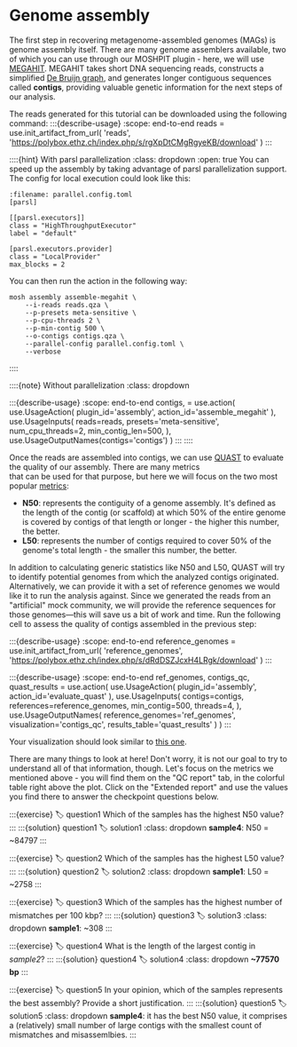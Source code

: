 # Genome assembly
The first step in recovering metagenome-assembled genomes (MAGs) is genome assembly itself. There are many genome 
assemblers available, two of which you can use through our MOSHPIT plugin - here, we will use [MEGAHIT](https://doi.org/10.1093/bioinformatics/btv033). 
MEGAHIT takes short DNA sequencing reads, constructs a simplified [De Bruijn graph](https://en.wikipedia.org/wiki/De_Bruijn_graph), and generates longer contiguous 
sequences called **contigs**, providing valuable genetic information for the next steps of our analysis.

The reads generated for this tutorial can be downloaded using the following command:
:::{describe-usage}
:scope: end-to-end
reads = use.init_artifact_from_url(
    'reads', 
    'https://polybox.ethz.ch/index.php/s/rgXpDtCMgRgyeKB/download'
)
:::

::::{hint} With parsl parallelization
:class: dropdown
:open: true
You can speed up the assembly by taking advantage of parsl parallelization support. The config for local execution could 
look like this:

```{code} bash
:filename: parallel.config.toml
[parsl]

[[parsl.executors]]
class = "HighThroughputExecutor"
label = "default"

[parsl.executors.provider]
class = "LocalProvider"
max_blocks = 2
```

You can then run the action in the following way:
```{code} bash
mosh assembly assemble-megahit \
    --i-reads reads.qza \
    --p-presets meta-sensitive \
    --p-cpu-threads 2 \
    --p-min-contig 500 \
    --o-contigs contigs.qza \
    --parallel-config parallel.config.toml \
    --verbose
```
::::

::::{note} Without parallelization
:class: dropdown

:::{describe-usage}
:scope: end-to-end
contigs, = use.action(
  use.UsageAction(
    plugin_id='assembly',
    action_id='assemble_megahit'
  ),
  use.UsageInputs(
    reads=reads, 
    presets='meta-sensitive', 
    num_cpu_threads=2, 
    min_contig_len=500,
  ),
  use.UsageOutputNames(contigs='contigs')
)
:::
::::

Once the reads are assembled into contigs, we can use [QUAST](https://doi.org/10.1093/bioinformatics/btt086) to evaluate the quality of our assembly. There are many metrics  
that can be used for that purpose, but here we will focus on the two most popular [metrics](https://en.wikipedia.org/wiki/N50,_L50,_and_related_statistics):
- **N50**: represents the contiguity of a genome assembly. It's defined as the length of the contig (or scaffold) at which 50% of the entire genome is covered by contigs of that length or longer - the higher this number, the better.
- **L50**: represents the number of contigs required to cover 50% of the genome's total length - the smaller this number, the better.

In addition to calculating generic statistics like N50 and L50, QUAST will try to identify potential genomes from which 
the analyzed contigs originated. Alternatively, we can provide it with a set of reference genomes we would like it to 
run the analysis against. Since we generated the reads from an "artificial" mock community, we will provide the 
reference sequences for those genomes—this will save us a bit of work and time. Run the following cell to assess the 
quality of contigs assembled in the previous step:

:::{describe-usage}
:scope: end-to-end
reference_genomes = use.init_artifact_from_url(
    'reference_genomes', 
    'https://polybox.ethz.ch/index.php/s/dRdDSZJcxH4LRgk/download'
)
:::

:::{describe-usage}
:scope: end-to-end
ref_genomes, contigs_qc, quast_results = use.action(
  use.UsageAction(
    plugin_id='assembly',
    action_id='evaluate_quast'
  ),
  use.UsageInputs(
    contigs=contigs,
    references=reference_genomes,
    min_contig=500,
    threads=4,
  ),
  use.UsageOutputNames(
    reference_genomes='ref_genomes',
    visualization='contigs_qc',
    results_table='quast_results'
  )
)
:::

Your visualization should look similar to [this one](https://view.qiime2.org/visualization/?src=https://raw.githubusercontent.com/bokulich-lab/moshpit-docs/main/docs/data/end-to-end/contigs.qzv).

There are many things to look at here! Don't worry, it is not our goal to try to understand all of that information, 
though. Let's focus on the metrics we mentioned above - you will find them on the "QC report" tab, in the colorful table 
right above the plot. Click on the "Extended report" and use the values you find there to answer the checkpoint questions below.

:::{exercise}
:label: question1
Which of the samples has the highest N50 value?
:::
:::{solution} question1
:label: solution1
:class: dropdown
__sample4__: N50 = ~84797
:::

:::{exercise}
:label: question2
Which of the samples has the highest L50 value?
:::
:::{solution} question2
:label: solution2
:class: dropdown
__sample1__: L50 = ~2758
:::

:::{exercise}
:label: question3
Which of the samples has the highest number of mismatches per 100 kbp?
:::
:::{solution} question3
:label: solution3
:class: dropdown
__sample1__: ~308
:::

:::{exercise}
:label: question4
What is the length of the largest contig in _sample2_?
:::
:::{solution} question4
:label: solution4
:class: dropdown
__~77570 bp__
:::

:::{exercise}
:label: question5
In your opinion, which of the samples represents the best assembly? Provide a short justification.
:::
:::{solution} question5
:label: solution5
:class: dropdown
__sample4__: it has the best N50 value, it comprises a (relatively) small number of large contigs with the smallest count of mismatches and misassemlbies.
:::
